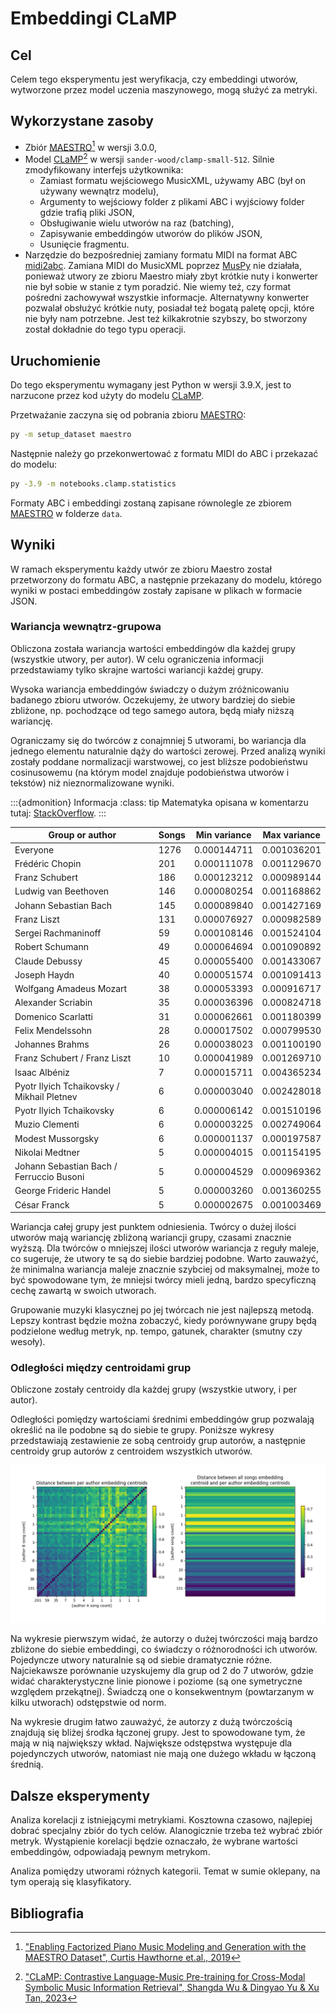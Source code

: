 # Embeddingi CLaMP

## Cel

Celem tego eksperymentu jest weryfikacja, czy embeddingi utworów, wytworzone przez model uczenia
maszynowego, mogą służyć za metryki.

## Wykorzystane zasoby

* Zbiór [MAESTRO][maestro][^hawthorne2018] w wersji 3.0.0,
* Model [CLaMP][clamp][^wu2023] w wersji `sander-wood/clamp-small-512`.
Silnie zmodyfikowany interfejs użytkownika:
  * Zamiast formatu wejściowego MusicXML, używamy ABC (był on używany wewnątrz modelu),
  * Argumenty to wejściowy folder z plikami ABC i wyjściowy folder gdzie trafią pliki JSON,
  * Obsługiwanie wielu utworów na raz (batching),
  * Zapisywanie embeddingów utworów do plików JSON,
  * Usunięcie fragmentu.
* Narzędzie do bezpośredniej zamiany formatu MIDI na format ABC [midi2abc][midi2abc_].
Zamiana MIDI do MusicXML poprzez [MusPy][muspy] nie działała, ponieważ utwory ze zbioru Maestro miały
zbyt krótkie nuty i konwerter nie był sobie w stanie z tym poradzić. Nie wiemy też, czy format
pośredni zachowywał wszystkie informacje.
Alternatywny konwerter pozwalał obsłużyć krótkie nuty, posiadał też bogatą paletę opcji, które nie
były nam potrzebne. Jest też kilkakrotnie szybszy, bo stworzony został dokładnie do tego typu operacji.

## Uruchomienie

Do tego eksperymentu wymagany jest Python w wersji 3.9.X, jest to narzucone przez kod użyty do modelu [CLaMP][clamp].

Przetważanie zaczyna się od pobrania zbioru [MAESTRO][maestro]:

```sh
py -m setup_dataset maestro
```

Następnie należy go przekonwertować z formatu MIDI do ABC i przekazać do modelu:

```sh
py -3.9 -m notebooks.clamp.statistics
```

Formaty ABC i embeddingi zostaną zapisane równolegle ze zbiorem [MAESTRO][maestro] w folderze `data`.

## Wyniki

W ramach eksperymentu każdy utwór ze zbioru Maestro został przetworzony do formatu ABC, a następnie
przekazany do modelu, którego wyniki w postaci embeddingów zostały zapisane w plikach w formacie JSON.

### Wariancja wewnątrz-grupowa

Obliczona została wariancja wartości embeddingów dla każdej grupy (wszystkie utwory, per autor).
W celu ograniczenia informacji przedstawiamy tylko skrajne wartości wariancji każdej grupy.

Wysoka wariancja embeddingów świadczy o dużym zróżnicowaniu badanego zbioru utworów.
Oczekujemy, że utwory bardziej do siebie zbliżone, np. pochodzące od tego samego autora, będą miały
niższą wariancję.

Ograniczamy się do twórców z conajmniej 5 utworami, bo wariancja dla jednego elementu naturalnie
dąży do wartości zerowej. Przed analizą wyniki zostały poddane normalizacji warstwowej, co jest
bliższe podobieństwu cosinusowemu (na którym model znajduje podobieństwa utworów i tekstów) niż
nieznormalizowane wyniki.

:::{admonition} Informacja
:class: tip
Matematyka opisana w komentarzu tutaj: [StackOverflow](https://stackoverflow.com/questions/46409846/using-k-means-with-cosine-similarity-python).
:::

|                  Group or author                   | Songs | Min variance | Max variance |
|----------------------------------------------------|-------|--------------|--------------|
|                      Everyone                      |  1276 |  0.000144711 |  0.001036201 |
|                  Frédéric Chopin                   |   201 |  0.000111078 |  0.001129670 |
|                   Franz Schubert                   |   186 |  0.000123212 |  0.000989144 |
|                Ludwig van Beethoven                |   146 |  0.000080254 |  0.001168862 |
|               Johann Sebastian Bach                |   145 |  0.000089840 |  0.001427169 |
|                    Franz Liszt                     |   131 |  0.000076927 |  0.000982589 |
|                Sergei Rachmaninoff                 |    59 |  0.000108146 |  0.001524104 |
|                  Robert Schumann                   |    49 |  0.000064694 |  0.001090892 |
|                   Claude Debussy                   |    45 |  0.000055400 |  0.001433067 |
|                    Joseph Haydn                    |    40 |  0.000051574 |  0.001091413 |
|              Wolfgang Amadeus Mozart               |    38 |  0.000053393 |  0.000916717 |
|                 Alexander Scriabin                 |    35 |  0.000036396 |  0.000824718 |
|                 Domenico Scarlatti                 |    31 |  0.000062661 |  0.001180399 |
|                 Felix Mendelssohn                  |    28 |  0.000017502 |  0.000799530 |
|                  Johannes Brahms                   |    26 |  0.000038023 |  0.001100190 |
|            Franz Schubert / Franz Liszt            |    10 |  0.000041989 |  0.001269710 |
|                   Isaac Albéniz                    |     7 |  0.000015711 |  0.004365234 |
|     Pyotr Ilyich Tchaikovsky / Mikhail Pletnev     |     6 |  0.000003040 |  0.002428018 |
|              Pyotr Ilyich Tchaikovsky              |     6 |  0.000006142 |  0.001510196 |
|                   Muzio Clementi                   |     6 |  0.000003225 |  0.002749064 |
|                 Modest Mussorgsky                  |     6 |  0.000001137 |  0.000197587 |
|                  Nikolai Medtner                   |     5 |  0.000004015 |  0.001154195 |
|      Johann Sebastian Bach / Ferruccio Busoni      |     5 |  0.000004529 |  0.000969362 |
|               George Frideric Handel               |     5 |  0.000003260 |  0.001360255 |
|                    César Franck                    |     5 |  0.000002675 |  0.001003469 |

Wariancja całej grupy jest punktem odniesienia.
Twórcy o dużej ilości utworów mają wariancję zbliżoną wariancji grupy, czasami znacznie wyższą.
Dla twórców o mniejszej ilości utworów wariancja z reguły maleje, co sugeruje, że utwory te są do
siebie bardziej podobne.
Warto zauważyć, że minimalna wariancja maleje znacznie szybciej od maksymalnej, może to być
spowodowane tym, że mniejsi twórcy mieli jedną, bardzo specyficzną cechę zawartą w swoich utworach.

Grupowanie muzyki klasycznej po jej twórcach nie jest najlepszą metodą.
Lepszy kontrast będzie można zobaczyć, kiedy porównywane grupy będą podzielone według metryk, np.
tempo, gatunek, charakter (smutny czy wesoły).

### Odległości między centroidami grup

Obliczone zostały centroidy dla każdej grupy (wszystkie utwory, i per autor).

Odległości pomiędzy wartościami średnimi embeddingów grup pozwalają określić na ile podobne są do
siebie te grupy. Poniższe wykresy przedstawiają zestawienie ze sobą centroidy grup autorów, a
następnie centroidy grup autorów z centroidem wszystkich utworów.

![stop doing deep learning, perceptrons were only ever meant to be fully connected](../../images/clamp_embedding_distances.png)

Na wykresie pierwszym widać, że autorzy o dużej twórczości mają bardzo zbliżone do siebie
embeddingi, co świadczy o różnorodności ich utworów. Pojedyncze utwory naturalnie są od
siebie dramatycznie różne. Najciekawsze porównanie uzyskujemy dla grup od 2 do 7 utworów, gdzie
widać charakterystyczne linie pionowe i poziome (są one symetryczne względem przekątnej). Świadczą
one o konsekwentnym (powtarzanym w kilku utworach) odstępstwie od norm.

Na wykresie drugim łatwo zauważyć, że autorzy z dużą twórczością znajdują się bliżej środka łączonej
grupy. Jest to spowodowane tym, że mają w nią największy wkład. Największe odstępstwa występuje dla
pojedynczych utworów, natomiast nie mają one dużego wkładu w łączoną średnią.

## Dalsze eksperymenty

Analiza korelacji z istniejącymi metrykiami.
Kosztowna czasowo, najlepiej dobrać specjalny zbiór do tych celów.
Alanogicznie trzeba też wybrać zbiór metryk.
Wystąpienie korelacji będzie oznaczało, że wybrane wartości embeddingów, odpowiadają pewnym metrykom.

Analiza pomiędzy utworami różnych kategorii.
Temat w sumie oklepany, na tym operają się klasyfikatory.

## Bibliografia

[^wu2023]: ["CLaMP: Contrastive Language-Music Pre-training for Cross-Modal Symbolic Music Information Retrieval", Shangda Wu & Dingyao Yu & Xu Tan, 2023](https://arxiv.org/abs/2304.11029)
[^hawthorne2018]: ["Enabling Factorized Piano Music Modeling and Generation with the MAESTRO Dataset", Curtis Hawthorne et.al., 2019](https://openreview.net/forum?id=r1lYRjC9F7)

[clamp]: https://github.com/microsoft/muzic/tree/main/clamp
[maestro]: https://magenta.tensorflow.org/datasets/maestro
[muspy]: https://salu133445.github.io/muspy/
[midi2abc_]: https://github.com/sshlien/abcmidi
